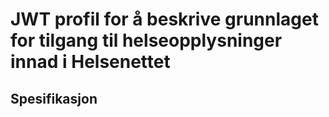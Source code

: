 # JWT profil for å beskrive grunnlaget for tilgang til helseopplysninger innad i Helsenettet

## Spesifikasjon